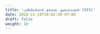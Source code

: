 ```yaml
---
title: 'புவியியல்சார் தகவல் அமைப்புகள் (GIS)'
date: 2018-11-14T19:02:50-07:00
draft: false
weight: 10
---
```

